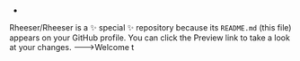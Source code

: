 -

Rheeser/Rheeser is a ✨ special ✨ repository because its `README.md` (this file) appears on your GitHub profile.
You can click the Preview link to take a look at your changes.
--->Welcome t
